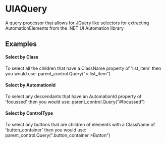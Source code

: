 UIAQuery
========

A query processor that allows for JQuery like selectors for extracting AutomationElements from the .NET UI Automation library

Examples
--------

#### Select by Class #####
To select all the children that have a ClassName property of 'list_item' then you would use: parent_control.Query(">.list_item")

#### Select by AutomationId #####
To select any descendants that have an AutomationId property of 'focussed' then you would use: parent_control.Query("#focussed")

#### Select by ControlType ####
To select any buttons that are children of elements with a ClassName of 'button_container' then you would use: parent_control.Query(".button_container >Button")